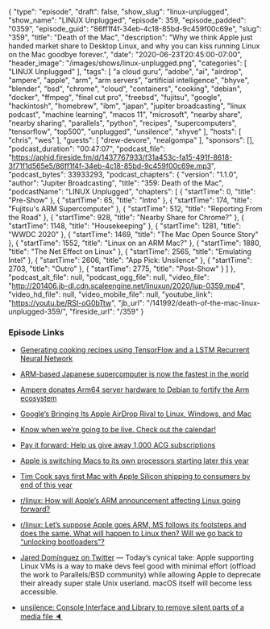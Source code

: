 {
  "type": "episode",
  "draft": false,
  "show_slug": "linux-unplugged",
  "show_name": "LINUX Unplugged",
  "episode": 359,
  "episode_padded": "0359",
  "episode_guid": "86ff1f4f-34eb-4c18-85bd-9c459f00c69e",
  "slug": "359",
  "title": "Death of the Mac",
  "description": "Why we think Apple just handed market share to Desktop Linux, and why you can kiss running Linux on the Mac goodbye forever.",
  "date": "2020-06-23T20:45:00-07:00",
  "header_image": "/images/shows/linux-unplugged.png",
  "categories": [
    "LINUX Unplugged"
  ],
  "tags": [
    "a cloud guru",
    "adobe",
    "ai",
    "airdrop",
    "ampere",
    "apple",
    "arm",
    "arm servers",
    "artificial intelligence",
    "bhyve",
    "blender",
    "bsd",
    "chrome",
    "cloud",
    "containers",
    "cooking",
    "debian",
    "docker",
    "ffmpeg",
    "final cut pro",
    "freebsd",
    "fujitsu",
    "google",
    "hackintosh",
    "homebrew",
    "ibm",
    "japan",
    "jupiter broadcasting",
    "linux podcast",
    "machine learning",
    "macos 11",
    "microsoft",
    "nearby share",
    "nearby sharing",
    "parallels",
    "python",
    "recipes",
    "supercomputers",
    "tensorflow",
    "top500",
    "unplugged",
    "unsilence",
    "xhyve"
  ],
  "hosts": [
    "chris",
    "wes"
  ],
  "guests": [
    "drew-devore",
    "nealgompa"
  ],
  "sponsors": [],
  "podcast_duration": "00:47:07",
  "podcast_file": "https://aphid.fireside.fm/d/1437767933/f31a453c-fa15-491f-8618-3f71f1d565e5/86ff1f4f-34eb-4c18-85bd-9c459f00c69e.mp3",
  "podcast_bytes": 33933293,
  "podcast_chapters": {
    "version": "1.1.0",
    "author": "Jupiter Broadcasting",
    "title": "359: Death of the Mac",
    "podcastName": "LINUX Unplugged",
    "chapters": [
      {
        "startTime": 0,
        "title": "Pre-Show"
      },
      {
        "startTime": 65,
        "title": "Intro"
      },
      {
        "startTime": 174,
        "title": "Fujitsu's ARM Supercomputer"
      },
      {
        "startTime": 512,
        "title": "Reporting From the Road"
      },
      {
        "startTime": 928,
        "title": "Nearby Share for Chrome?"
      },
      {
        "startTime": 1148,
        "title": "Housekeeping"
      },
      {
        "startTime": 1281,
        "title": "WWDC 2020"
      },
      {
        "startTime": 1469,
        "title": "The Mac Open Source Story"
      },
      {
        "startTime": 1552,
        "title": "Linux on an ARM Mac?"
      },
      {
        "startTime": 1880,
        "title": "The Net Effect on Linux"
      },
      {
        "startTime": 2565,
        "title": "Emulating Intel"
      },
      {
        "startTime": 2606,
        "title": "App Pick: Unsilence"
      },
      {
        "startTime": 2703,
        "title": "Outro"
      },
      {
        "startTime": 2775,
        "title": "Post-Show"
      }
    ]
  },
  "podcast_alt_file": null,
  "podcast_ogg_file": null,
  "video_file": "http://201406.jb-dl.cdn.scaleengine.net/linuxun/2020/lup-0359.mp4",
  "video_hd_file": null,
  "video_mobile_file": null,
  "youtube_link": "https://youtu.be/RSI-oG0bTtw",
  "jb_url": "/141992/death-of-the-mac-linux-unplugged-359/",
  "fireside_url": "/359"
}


### Episode Links

  * [Generating cooking recipes using TensorFlow and a LSTM Recurrent Neural Network](https://github.com/trekhleb/machine-learning-experiments/blob/master/assets/recipes_generation.en.md "Generating cooking recipes using TensorFlow and a LSTM Recurrent Neural Network")
  * [ARM-based Japanese supercomputer is now the fastest in the world](https://www.theverge.com/2020/6/23/21300097/fugaku-supercomputer-worlds-fastest-top500-riken-fujitsu-arm "ARM-based Japanese supercomputer is now the fastest in the world")
  * [Ampere donates Arm64 server hardware to Debian to fortify the Arm ecosystem](https://www.debian.org/News/2020/20200616 "Ampere donates Arm64 server hardware to Debian to fortify the Arm ecosystem")
  * [Google’s Bringing Its Apple AirDrop Rival to Linux, Windows, and Mac](https://news.softpedia.com/news/google-s-bringing-its-apple-airdrop-rival-to-linux-windows-and-mac-530321.shtml "Google’s Bringing Its Apple AirDrop Rival to Linux, Windows, and Mac")
  * [Know when we’re going to be live. Check out the calendar!](https://www.jupiterbroadcasting.com/release-calendar/ "Know when we’re going to be live. Check out the calendar!")
  * [Pay it forward: Help us give away 1,000 ACG subscriptions ](https://info.acloud.guru/resources/pay-it-forward "Pay it forward: Help us give away 1,000 ACG subscriptions
")

  * [Apple is switching Macs to its own processors starting later this year](https://www.theverge.com/2020/6/22/21295475/apple-mac-processors-arm-silicon-chips-wwdc-2020?scrolla=5eb6d68b7fedc32c19ef33b4 "Apple is switching Macs to its own processors starting later this year")
  * [Tim Cook says first Mac with Apple Silicon shipping to consumers by end of this year](https://9to5mac.com/2020/06/22/apple-silicon-mac-shipping/ "Tim Cook says first Mac with Apple Silicon shipping to consumers by end of this year")
  * [r/linux: How will Apple’s ARM announcement affecting Linux going forward?](https://www.reddit.com/r/linux/comments/he7cm9/how_will_apples_arm_announcement_affecting_linux/ "r/linux: How will Apple’s ARM announcement affecting Linux going forward?")
  * [r/linux: Let’s suppose Apple goes ARM, MS follows its footsteps and does the same. What will happen to Linux then? Will we go back to “unlocking bootloaders”?](https://www.reddit.com/r/linux/comments/hedo9j/lets_suppose_apple_goes_arm_ms_follows_its/ "r/linux: Let’s suppose Apple goes ARM, MS follows its footsteps and does the same. What will happen to Linux then? Will we go back to “unlocking bootloaders”?")
  * [Jared Domínguez on Twitter](https://twitter.com/djdmngz/status/1275442846397427718 "Jared Domínguez on Twitter") — Today’s cynical take: Apple supporting Linux VMs is a way to make devs feel good with minimal effort (offload the work to Parallels/BSD community) while allowing Apple to deprecate their already super stale Unix userland. macOS itself will become less accessible.
  * [unsilence: Console Interface and Library to remove silent parts of a media file 🔈](https://github.com/lagmoellertim/unsilence "unsilence: Console Interface and Library to remove silent parts of a media file 🔈")


